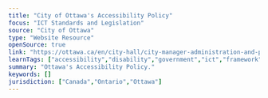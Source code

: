 ```yaml
---
title: "City of Ottawa's Accessibility Policy"
focus: "ICT Standards and Legislation"
source: "City of Ottawa"
type: "Website Resource"
openSource: true
link: "https://ottawa.ca/en/city-hall/city-manager-administration-and-policies/policies-and-administrative-structure/administrative-policies/accessibility-policies-and-procedures#section-82edc7fb-66c1-4f1b-aae7-a371322d22f8"
learnTags: ["accessibility","disability","government","ict","framework","fairness","canadianLandscape","regulation"]
summary: "Ottawa's Accessibility Policy."
keywords: []
jurisdiction: ["Canada","Ontario","Ottawa"]
---
```

